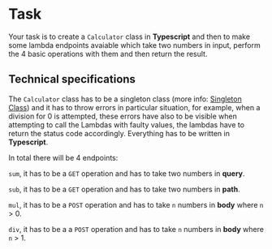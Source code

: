 # Task

Your task is to create a `Calculator` class in **Typescript** and then to make some lambda endpoints avaiable which take two numbers in input, perform the 4 basic operations with them and then return the result.

## Technical specifications

The `Calculator` class has to be a singleton class (more info: [Singleton Class](https://refactoring.guru/design-patterns/singleton/typescript/examplehttps:/)) and it has to throw errors in particular situation, for example, when a division for 0 is attempted, these errors have also to be visible when attempting to call the Lambdas with faulty values, the lambdas have to return the status code accordingly. Everything has to be written in **Typescript**.

In total there will be 4 endpoints:

`sum`, it has to be a `GET` operation and has to take two numbers in **query**.

`sub`, it has to be a `GET` operation and has to take two numbers in **path**.

`mul`, it has to be a `POST` operation and has to take `n` numbers in **body** where `n` > 0.

`div`, it has to be a a `POST` operation and has to take `n` numbers in **body** where `n` > 1.
